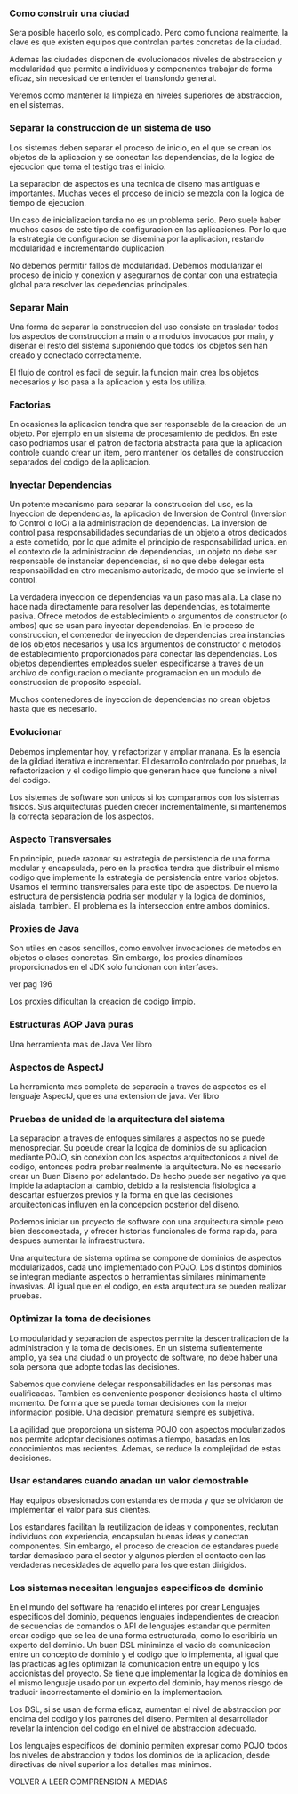 ### Como construir una ciudad

Sera posible hacerlo solo, es complicado. Pero como funciona realmente, la clave es que existen equipos que controlan partes concretas de la ciudad.

Ademas las ciudades disponen de evolucionados niveles de abstraccion y modularidad que permite a individuos y componentes trabajar de forma eficaz, sin necesidad de entender el transfondo general.

Veremos como mantener la limpieza en niveles superiores de abstraccion, en el sistemas.

### Separar la construccion de un sistema de uso 

Los sistemas deben separar el proceso de inicio, en el que se crean los objetos de la aplicacion y se conectan las dependencias, de la logica de ejecucion que toma el testigo tras el inicio.

La separacion de aspectos es una tecnica de diseno mas antiguas e importantes. Muchas veces el proceso de inicio se mezcla con la logica de tiempo de ejecucion.

Un caso de inicializacion tardia no es un problema serio. Pero suele haber muchos casos de este tipo de configuracion en las aplicaciones. Por lo que la estrategia de configuracion se disemina por la aplicacion, restando modularidad e incrementando duplicacion.

No debemos permitir fallos de modularidad. Debemos modularizar el proceso de inicio y conexion y asegurarnos de contar con una estrategia global para resolver las depedencias principales.

### Separar Main
Una forma de separar la construccion del uso consiste en trasladar todos los aspectos de construccion a main o a modulos invocados por main, y disenar el resto del sistema suponiendo que todos los objetos sen han creado y conectado correctamente.

El flujo de control es facil de seguir. la funcion main crea los objetos necesarios y lso pasa a la aplicacion y esta los utiliza. 

### Factorias 
En ocasiones la aplicacion tendra que ser responsable de la creacion de un objeto. Por ejemplo en un sistema de procesamiento de pedidos. En este caso podriamos usar el patron de factoria abstracta para que la aplicacion controle cuando crear un item, pero mantener los detalles de  construccion separados del codigo de la aplicacion.

### Inyectar Dependencias
Un potente mecanismo para separar la construccion del uso, es la Inyeccion de dependencias, la aplicacion de Inversion de Control (Inversion fo Control o IoC) a la administracion de dependencias. La inversion de control pasa responsabilidades secundarias de un objeto a otros dedicados a este cometido, por lo que admite el principio de responsabilidad unica. en el contexto de la administracion de dependencias, un objeto no debe ser responsable de instanciar dependencias, si no que debe delegar esta responsabilidad en otro mecanismo autorizado, de modo que se invierte el control. 

La verdadera inyeccion de dependencias va un paso mas alla. La clase no hace nada directamente para resolver las dependencias, es totalmente pasiva. Ofrece metodos de establecimiento o argumentos de constructor (o ambos) que se usan para inyectar dependencias. En le proceso de construccion, el contenedor de inyeccion de dependencias crea instancias de los objetos necesarios y usa los argumentos de constructor o metodos de establecimiento proporcionados para conectar las dependencias.  Los objetos dependientes empleados suelen especificarse a traves de un archivo de configuracion o mediante programacion en un modulo de construccion de proposito especial.

Muchos contenedores de inyeccion de dependencias no crean objetos hasta que es necesario. 

### Evolucionar 
Debemos implementar hoy, y refactorizar y ampliar manana. Es la esencia de la gildiad iterativa e incrementar. El desarrollo controlado por pruebas, la refactorizacion y el codigo limpio que generan hace que funcione a nivel del codigo.

Los sistemas de software son unicos si los comparamos con los sistemas fisicos. Sus arquitecturas pueden crecer incrementalmente, si mantenemos la correcta separacion de los aspectos.

### Aspecto Transversales
En principio, puede razonar su estrategia de persistencia de una forma modular y encapsulada, pero en la practica tendra que distribuir el mismo codigo que implemente la estrategia de persistencia entre varios objetos. Usamos el termino transversales para este tipo de aspectos. De nuevo la estructura de persistencia podria ser modular  y la logica de dominios, aislada, tambien. El problema es la interseccion entre ambos dominios.

### Proxies de Java
Son utiles en casos sencillos, como envolver invocaciones de metodos en objetos o clases concretas. Sin embargo, los proxies dinamicos proporcionados en el JDK solo funcionan con interfaces.

ver pag 196

Los proxies dificultan la creacion de codigo limpio. 

### Estructuras AOP Java puras
Una herramienta mas de Java
Ver libro
### Aspectos de AspectJ
La herramienta mas completa de separacin a traves de aspectos es el lenguaje AspectJ,  que es una extension de java.
Ver libro
### Pruebas de unidad de la arquitectura del sistema
La separacion a traves de enfoques similares a aspectos no se puede menospreciar.
Su poeude crear la logica de dominios de su aplicacion mediante POJO, sin conexion con los aspectos arquitectonicos a nivel de codigo, entonces podra probar realmente la arquitectura.
No es necesario crear un Buen Diseno por adelantado. De hecho puede ser negativo ya que impide la adaptacion al cambio, debido a la resistencia fisiologica a descartar esfuerzos previos y la forma en que las decisiones arquitectonicas influyen en la concepcion posterior del diseno.

Podemos iniciar un proyecto  de software con una arquitectura simple pero bien desconectada, y ofrecer historias funcionales de forma rapida, para despues aumentar la infraestructura. 

Una arquitectura de sistema optima se compone de dominios de aspectos modularizados, cada uno implementado con POJO. Los distintos dominios se integran mediante aspectos o herramientas similares minimamente invasivas. Al igual que en el codigo, en esta arquitectura se pueden realizar pruebas.

### Optimizar la toma de decisiones
Lo modularidad y separacion de aspectos permite la descentralizacion de la administracion y la toma de decisiones. En un sistema sufientemente amplio, ya sea una ciudad o un proyecto de software, no debe haber una sola persona que adopte todas las decisiones.

Sabemos que conviene delegar responsabilidades  en las personas mas cualificadas. Tambien es conveniente posponer decisiones hasta el ultimo momento. De forma que se pueda tomar decisiones con la mejor informacion posible. Una decision prematura siempre es subjetiva. 

La agilidad que proporciona un sistema POJO con aspectos modularizados nos permite adoptar decisiones optimas a tiempo, basadas en los conocimientos mas recientes. Ademas, se reduce la complejidad de estas decisiones.

### Usar estandares cuando anadan un valor demostrable
Hay equipos obsesionados con estandares de moda y que se olvidaron de implementar el valor para sus clientes.

Los estandares facilitan la reutilizacion de ideas y componentes, reclutan individuos con experiencia, encapsulan buenas ideas y conectan componentes. Sin embargo, el proceso de creacion de estandares puede tardar demasiado para el sector y algunos pierden el contacto con las verdaderas necesidades de aquello para los que estan dirigidos.

### Los sistemas necesitan lenguajes especificos de dominio
En el mundo del software ha renacido el interes por crear Lenguajes especificos del dominio, pequenos lenguajes independientes de creacion de secuencias de comandos o API de lenguajes estandar que permiten crear codigo que se lea de una forma estructurada, como lo escribiria un experto del dominio.
Un buen DSL miniminza el vacio de comunicacion entre un concepto de dominio y el codigo que lo implementa, al igual que las practicas agiles optimizan la comunicacion entre un equipo y los accionistas del proyecto. Se tiene que implementar la logica de dominios en el mismo lenguaje usado por un experto del dominio, hay menos riesgo de traducir incorrectamente el dominio en la implementacion.

Los DSL, si se usan de forma eficaz, aumentan el nivel de abstraccion por encima del codigo y los patrones del diseno. Permiten al desarrollador revelar la intencion del codigo en el nivel de abstraccion adecuado.

Los lenguajes especificos del dominio permiten expresar como POJO todos los niveles de abstraccion y todos los dominios de la aplicacion, desde directivas de nivel superior a los detalles mas minimos.

 VOLVER A LEER COMPRENSION A MEDIAS

 